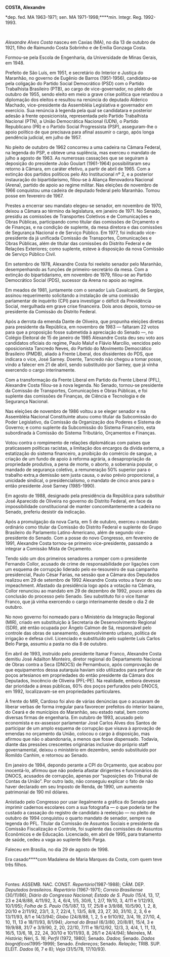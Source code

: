 **COSTA, Alexandre**

\*dep. fed. MA 1963-1971; sen. MA 1971-1998;****min. Integr. Reg.
1992-1993.

 

*Alexandre Alves Costa* nasceu em Caxias (MA), no dia 13 de outubro de
1921, filho de Raimundo Costa Sobrinho e de Emília Gonzaga Costa.

Formou-se pela Escola de Engenharia, da Universidade de Minas Gerais, em
1948.

Prefeito de São Luís, em 1951, e secretário do Interior e Justiça do
Maranhão, no governo de Eugênio de Barros (1951-1956), candidatou-se
pela coligação do Partido Social Democrático (PSD) com o Partido
Trabalhista Brasileiro (PTB), ao cargo de vice-governador, no pleito de
outubro de 1955, sendo eleito em meio a grave crise política que
retardou a diplomação dos eleitos e resultou na renúncia do deputado
Alderico Machado, vice-presidente da Assembléia Legislativa e governador
em exercício. Sua renúncia à legenda pela qual se candidatara e
posterior adesão à frente oposicionista, representada pelo Partido
Trabalhista Nacional (PTN), a União Democrática Nacional (UDN), o
Partido Republicano (PR) e o Partido Social Progressista (PSP),
asseguram-lhe o apoio político de que precisava para afinal assumir o
cargo, após longa pendência judicial, em julho de 1957.

No pleito de outubro de 1962 concorreu a uma cadeira na Câmara Federal,
na legenda do PSP, e obteve uma suplência, mas exerceu o mandato de
julho a agosto de 1963. As numerosas cassações que se seguiram à
deposição do presidente João Goulart (1961-1964) possibilitaram seu
retorno à Câmara, em caráter efetivo, a partir de abril de 1965. Com a
extinção dos partidos políticos pelo Ato Institucional nº 2, e a
posterior instauração do bipartidarismo, filiou-se à Aliança Renovadora
Nacional (Arena), partido de apoio ao regime militar. Nas eleições de
novembro de 1966 conquistou uma cadeira de deputado federal pelo
Maranhão. Tomou posse em fevereiro de 1967.

Prestes a encerrar seu mandato elegeu-se senador, em novembro de 1970,
deixou a Câmara ao término da legislatura, em janeiro de 1971. No
Senado, presidiu as comissões de Transportes Coletivos e de Comunicações
e Obras Públicas, participando como titular das comissões de Orçamento e
de Finanças, e na condição de suplente, da mesa diretora e das comissões
de Segurança Nacional e de Serviço Público. Em 1977, foi indicado
vice-presidente da já unificada Comissão de Transportes, Comunicações e
Obras Públicas, além de titular das comissões do Distrito Federal e de
Relações Exteriores; como suplente, esteve à disposição da nova Comissão
de Serviço Público Civil.

Em setembro de 1978, Alexandre Costa foi reeleito senador pelo Maranhão,
desempenhando as funções de primeiro-secretário da mesa. Com a extinção
do bipartidarismo, em novembro de 1979, filiou-se ao Partido Democrático
Social (PDS), sucessor da Arena no apoio ao regime.

Em meados de 1981, juntamente com o senador Luís Cavalcanti, de Sergipe,
assinou requerimento solicitando a instalação de uma comissão
parlamentar de inquérito (CPI) para investigar o déficit da Previdência
Social, mergulhada em grave crise financeira. Dois anos depois,
tornou-se presidente da Comissão do Distrito Federal.

Após a derrota da emenda Dante de Oliveira, que propunha eleições
diretas para presidente da República, em novembro de 1983 — faltaram 22
votos para que a proposição fosse submetida à apreciação do Senado —, no
Colégio Eleitoral de 15 de janeiro de 1985 Alexandre Costa deu seu voto
aos candidatos oficiais do regime, Paulo Maluf e Flávio Marcílio,
vencidos pelo oposicionista Tancredo Neves, do Partido do Movimento
Democrático Brasileiro (PMDB), aliado à Frente Liberal, dos dissidentes
do PDS, que indicara o vice, José Sarney. Doente, Tancredo não chegou a
tomar posse, vindo a falecer em 21 de abril, sendo substituído por
Sarney, que já vinha exercendo o cargo interinamente.

Com a transformação da Frente Liberal em Partido da Frente Liberal
(PFL), Alexandre Costa filiou-se à nova legenda. No Senado, tornou-se
presidente da Comissão de Transportes, Comunicações e Obras Públicas, e
foi suplente das comissões de Finanças, de Ciência e Tecnologia e de
Segurança Nacional.

Nas eleições de novembro de 1986 voltou a se eleger senador e na
Assembléia Nacional Constituinte atuou como titular da Subcomissão do
Poder Legislativo, da Comissão da Organização dos Poderes e Sistema de
Governo; e como suplente da Subcomissão do Sistema Financeiro, esta
subordinada à Comissão do Sistema Tributário, Orçamentos e Finanças.

Votou contra o rompimento de relações diplomáticas com países que
praticassem políticas racistas, a limitação dos encargos da dívida
externa, a estatização do sistema financeiro, a proibição do comércio de
sangue, a criação de um fundo de apoio à reforma agrária, a
desapropriação da propriedade produtiva, a pena de morte, o aborto, a
soberania popular, o mandado de segurança coletivo, a remuneração 50%
superior para o trabalho extra,a demissão sem justa causa, o aviso
prévio proporcional, a unicidade sindical, o presidencialismo, o mandato
de cinco anos para o então presidente José Sarney (1985-1990).

Em agosto de 1988, designado pela presidência da República para
substituir José Aparecido de Oliveira no governo do Distrito Federal, em
face da impossibilidade constitucional de manter concomitantemente a
cadeira no Senado, preferiu desistir da indicação.

Após a promulgação da nova Carta, em 5 de outubro, exerceu o mandato
ordinário como titular da Comissão do Distrito Federal e suplente do
Grupo Brasileiro do Parlamento Latino-Americano, além de segundo
vice-presidente do Senado. Com a posse do novo Congresso, em fevereiro
de 1991, Alexandre Costa tornou-se primeiro vice-presidente, passando a
integrar a Comissão Mista de Orçamento.

Tendo sido um dos primeiros senadores a romper com o presidente Fernando
Collor, acusado de crime de responsabilidade por ligações com um esquema
de corrupção liderado pelo ex-tesoureiro de sua campanha presidencial,
Paulo César Farias, na sessão que a Câmara dos Deputados realizou em 29
de setembro de 1992 Alexandre Costa votou a favor do seu impeachment.
Afastado da presidência logo após a votação na Câmara, Collor renunciou
ao mandato em 29 de dezembro de 1992, pouco antes da conclusão do
processo pelo Senado. Seu substituto foi o vice Itamar Franco, que já
vinha exercendo o cargo interinamente desde o dia 2 de outubro.

No novo governo foi nomeado para o Ministério da Integração Regional
(MIR), criado em substituição à Secretaria de Desenvolvimento Regional
(SDR), até então ocupada por Ângelo Calmon de Sá, responsável pelo
controle das obras de saneamento, desenvolvimento urbano, política de
irrigação e defesa civil. Licenciado e substituído pelo suplente Luís
Carlos Belo Parga, assumiu a pasta no dia 8 de outubro.

Em abril de 1993, instruído pelo presidente Itamar Franco, Alexandre
Costa demitiu José Adailton Monteiro, diretor regional do Departamento
Nacional de Obras contra a Seca (DNOCS) de Pernambuco, após comprovação
de que equipamentos dessa autarquia haviam sido utilizados para perfurar
de poços artesianos em propriedades do então presidente da Câmara dos
Deputados, Inocêncio de Oliveira (PFL-PE). Na realidade, embora devesse
dar prioridade a áreas públicas, 60% dos poços perfurados pelo DNOCS, em
1992, localizavam-se em propriedades particulares.

À frente do MIR, Cardoso foi alvo de várias denúncias que o acusavam de
liberar verbas de forma irregular para favorecer prefeitos do interior
baiano, do Ceará e de municípios do Maranhão, seu estado natal, bem como
diversas firmas de engenharia. Em outubro de 1993, acusado pelo
economista e ex-assessor parlamentar José Carlos Alves dos Santos de
participar de um amplo esquema de corrupção que visava à aprovação de
emendas no orçamento da União, colocou o cargo à disposição, mas afirmou
que não o abandonaria, a menos que fosse dispensado. Todavia, diante das
pressões crescentes originárias inclusive do próprio staff
governamental, deixou o ministério em dezembro, sendo substituído por
Romildo Canhim, e retornou ao Senado.

Em janeiro de 1994, depondo perante a CPI do Orçamento, que acabou por
inocentá-lo, afirmou que não poderia afastar dirigentes e funcionários
do DNOCS, acusados de corrupção, apenas por “suposições do Tribunal de
Contas da União”. Por outro lado, não conseguiu explicar o fato de não
haver declarado em seu Imposto de Renda, de 1990, um aumento patrimonial
de 190 mil dólares.

Anistiado pelo Congresso por usar ilegalmente a gráfica do Senado para
imprimir cadernos escolares com a sua fotografia — o que poderia ter lhe
custado a cassação do registro de candidato à reeleição — no pleito de
outubro de 1994 conquistou o quarto mandato de senador, sempre na
legenda do PFL. Titular da Comissão de Assuntos Sociais e presidente da
Comissão Fiscalização e Controle, foi suplente das comissões de Assuntos
Econômicos e de Educação. Licenciado, em abril de 1995, para tratamento
de saúde, cedeu a vaga ao suplente Belo Parga.

Faleceu em Brasília, no dia 29 de agosto de 1998.

Era casado****com Madalena de Maria Marques da Costa, com quem teve três
filhos.

 

Fontes: ASSEMB. NAC. CONST. *Repertório*(1987-1988); CÂM. DEP.
*Deputados brasileiros. Repertório* (1967-1971); *Correio Brasiliense*
(30/11/86); *Diário do Congresso Nacional*; *Estado de S. Paulo* (15/4,
13, 17, 23 e 24/8/88, 4/11/92, 3, 4, 6/4, 1/5, 30/6, 1, 2/7, 19/10, 3,
4/11 e 1/12/93, 10/1/95); *Folha de S. Paulo* (15/1/87, 13, 17, 25/8 e
3/9/88, 10/5/90, 1, 2, 8, 20/10 e 2/11/92, 23/1, 3, 7, 22/4, 1, 13/5,
8/8, 23, 27, 30, 31/10, 2, 3, 6 e 13/11/93, 8/1 e 14/3/94); *Globo*
(24/8/88, 1, 2, 5 e 9/10/92, 3/4, 19, 27/10, 4, 10, 11, 13 e 18/11/93,
8/1/94); *Jornal do Brasil* (6/3/80, 20/8/81, 15/4, 3 e 19/9/88, 31/7 e
3/9/90, 2, 20, 22/10, 7/11 e 19/12/92, 12/3, 3, 4/4, 1, 11, 13, 16/5,
13/6, 18, 22, 24, 30/10 e 10/11/93, 8, 26/1 e 24/4/94); Meireles, M.
*História*; Néri, S. *16*; *Perfil* (1972, 1980); Senado. *Dados*;
Senado. *Dados biográficos*(1995-1999); Senado. *Endereços*; Senado.
*Relação*; TRIB. SUP. ELEIT. *Dados* (6, 7 e 8); *Veja* (31/5/78,
17/10/93).

 

 
